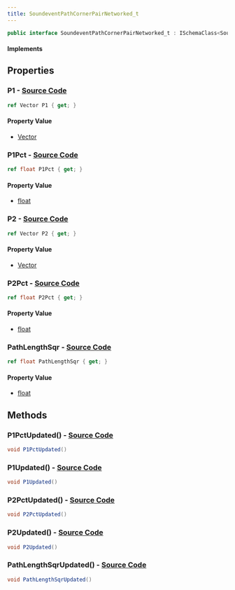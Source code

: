 ```yaml
---
title: SoundeventPathCornerPairNetworked_t
---
```


```csharp
public interface SoundeventPathCornerPairNetworked_t : ISchemaClass<SoundeventPathCornerPairNetworked_t>, ISchemaField, ISchemaClass, INativeHandle
```

#### Implements

## Properties

### **P1** - [Source Code](https://github.com/swiftly-solution/swiftlys2/blob/main/managed/src/SwiftlyS2.Generated/Schemas/Interfaces/SoundeventPathCornerPairNetworked_t.cs#L16)

```csharp
ref Vector P1 { get; }
```

#### Property Value

- [Vector](/docs/api/shared/natives/vector)

### **P1Pct** - [Source Code](https://github.com/swiftly-solution/swiftlys2/blob/main/managed/src/SwiftlyS2.Generated/Schemas/Interfaces/SoundeventPathCornerPairNetworked_t.cs#L22)

```csharp
ref float P1Pct { get; }
```

#### Property Value

- [float](https://learn.microsoft.com/dotnet/api/system.single)

### **P2** - [Source Code](https://github.com/swiftly-solution/swiftlys2/blob/main/managed/src/SwiftlyS2.Generated/Schemas/Interfaces/SoundeventPathCornerPairNetworked_t.cs#L18)

```csharp
ref Vector P2 { get; }
```

#### Property Value

- [Vector](/docs/api/shared/natives/vector)

### **P2Pct** - [Source Code](https://github.com/swiftly-solution/swiftlys2/blob/main/managed/src/SwiftlyS2.Generated/Schemas/Interfaces/SoundeventPathCornerPairNetworked_t.cs#L24)

```csharp
ref float P2Pct { get; }
```

#### Property Value

- [float](https://learn.microsoft.com/dotnet/api/system.single)

### **PathLengthSqr** - [Source Code](https://github.com/swiftly-solution/swiftlys2/blob/main/managed/src/SwiftlyS2.Generated/Schemas/Interfaces/SoundeventPathCornerPairNetworked_t.cs#L20)

```csharp
ref float PathLengthSqr { get; }
```

#### Property Value

- [float](https://learn.microsoft.com/dotnet/api/system.single)

## Methods

### **P1PctUpdated()** - [Source Code](https://github.com/swiftly-solution/swiftlys2/blob/main/managed/src/SwiftlyS2.Generated/Schemas/Interfaces/SoundeventPathCornerPairNetworked_t.cs#L29)

```csharp
void P1PctUpdated()
```

### **P1Updated()** - [Source Code](https://github.com/swiftly-solution/swiftlys2/blob/main/managed/src/SwiftlyS2.Generated/Schemas/Interfaces/SoundeventPathCornerPairNetworked_t.cs#L26)

```csharp
void P1Updated()
```

### **P2PctUpdated()** - [Source Code](https://github.com/swiftly-solution/swiftlys2/blob/main/managed/src/SwiftlyS2.Generated/Schemas/Interfaces/SoundeventPathCornerPairNetworked_t.cs#L30)

```csharp
void P2PctUpdated()
```

### **P2Updated()** - [Source Code](https://github.com/swiftly-solution/swiftlys2/blob/main/managed/src/SwiftlyS2.Generated/Schemas/Interfaces/SoundeventPathCornerPairNetworked_t.cs#L27)

```csharp
void P2Updated()
```

### **PathLengthSqrUpdated()** - [Source Code](https://github.com/swiftly-solution/swiftlys2/blob/main/managed/src/SwiftlyS2.Generated/Schemas/Interfaces/SoundeventPathCornerPairNetworked_t.cs#L28)

```csharp
void PathLengthSqrUpdated()
```

